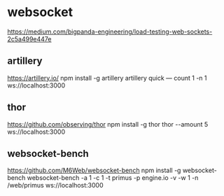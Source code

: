 # websocket

https://medium.com/bigpanda-engineering/load-testing-web-sockets-2c5a499e447e

## artillery
https://artillery.io/
npm install -g artillery 
artillery quick — count 1 -n 1 ws://localhost:3000

## thor
https://github.com/observing/thor
npm install -g thor
thor --amount 5 ws://localhost:3000

## websocket-bench
https://github.com/M6Web/websocket-bench
npm install -g websocket-bench
websocket-bench -a 1 -c 1 -t primus -p engine.io -v -w 1 -n /web/primus ws://localhost:3000

